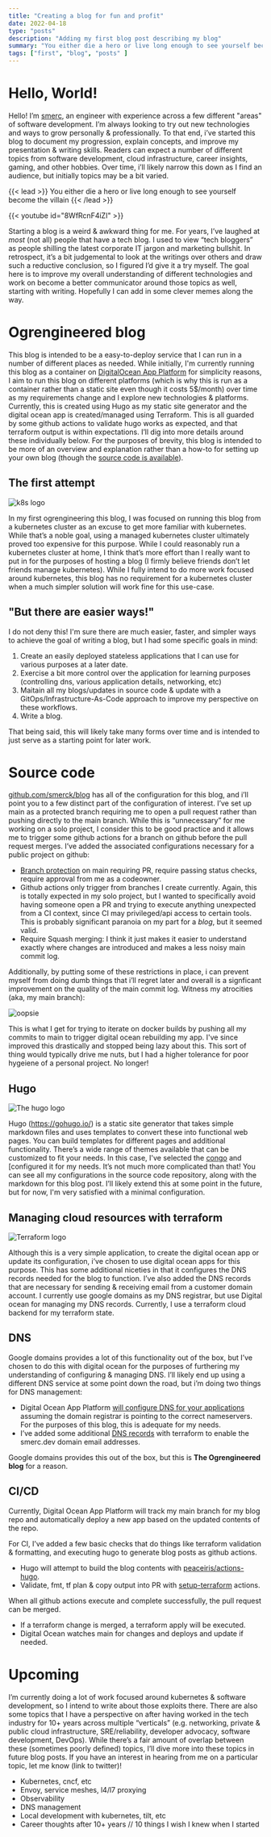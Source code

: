 ```yaml
---
title: "Creating a blog for fun and profit"
date: 2022-04-18
type: "posts"
description: "Adding my first blog post describing my blog"
summary: "You either die a hero or live long enough to see yourself become the villain"
tags: ["first", "blog", "posts" ]
---
```


# Hello, World!

Hello! I’m [smerc](https://twitter.com/smercDev), an engineer with experience across a few different "areas" of software development. I’m always looking to try out new technologies and ways to grow personally & professionally. To that end, i’ve started this blog to document my progression, explain concepts, and improve my presentation & writing skills. Readers can expect a number of different topics from software development, cloud infrastructure, career insights, gaming, and other hobbies. Over time, i’ll likely narrow this down as I find an audience, but initially topics may be a bit varied.

{{< lead >}}
You either die a hero or live long enough to see yourself become the villain
{{< /lead >}}

{{< youtube id="8WfRcnF4iZI" >}}

Starting a blog is a weird & awkward thing for me. For years, I’ve laughed at _most_ (not all) people that have a tech blog. I used to view “tech bloggers” as people shilling the latest corporate IT jargon and marketing bullshit. In retrospect, it’s a bit judgemental to look at the writings over others and draw such a reductive conclusion, so I figured I’d give it a try myself. The goal here is to improve my overall understanding of different technologies and work on become a better communicator around those topics as well, starting with writing. Hopefully I can add in some clever memes along the way.

# Ogrengineered blog

This blog is intended to be a easy-to-deploy service that I can run in a number of different places as needed. While initially, I'm currently running this blog as a container on [DigitalOcean App Platform](https://docs.digitalocean.com/products/app-platform/) for simplicity reasons, I aim to run this blog on different platforms (which is why this is run as a container rather than a static site even though it costs 5$/month) over time as my requirements change and I explore new technologies & platforms. Currently, this is created using Hugo as my static site generator and the digital ocean app is created/managed using Terraform. This is all guarded by some github actions to validate hugo works as expected, and that terraform output is within expectations. I’ll dig into more details around these individually below. For the purposes of brevity, this blog is intended to be more of an overview and explanation rather than a how-to for setting up your own blog (though the [source code is available](https://github.com/smerck/blog)).

## The first attempt

![k8s logo](/kubernetes-logo.png)

In my first ogrengineering this blog, I was focused on running this blog from a kubernetes cluster as an excuse to get more familiar with kubernetes. While that’s a noble goal, using a managed kubernetes cluster ultimately proved too expensive for this purpose. While I could reasonably run a kubernetes cluster at home, I think that’s more effort than I really want to put in for the purposes of hosting a blog (I firmly believe friends don’t let friends manage kubernetes). While I fully intend to do more work focused around kubernetes, this blog has no requirement for a kubernetes cluster when a much simpler solution will work fine for this use-case.

## "But there are easier ways!"

I do not deny this! I'm sure there are much easier, faster, and simpler ways to achieve the goal of writing a blog, but I had some specific goals in mind:

1) Create an easily deployed stateless applications that I can use for various purposes at a later date.
2) Exercise a bit more control over the application for learning purposes (controlling dns, various application details, networking, etc)
3) Maitain all my blogs/updates in source code & update with a GitOps/Infrastructure-As-Code approach to improve my perspective on these workflows.
4) Write a blog.

That being said, this will likely take many forms over time and is intended to just serve as a starting point for later work.

# Source code

[github.com/smerck/blog](https://github.com/smerck/blog) has all of the configuration for this blog, and i’ll point you to a few distinct part of the configuration of interest. I’ve set up main as a protected branch requiring me to open a pull request rather than pushing directly to the main branch. While this is “unnecessary” for me working on a solo project, I consider this to be good practice and it allows me to trigger some github actions for a branch on github before the pull request merges. I’ve added the associated configurations necessary for a public project on github:

* [Branch protection](https://docs.github.com/en/repositories/configuring-branches-and-merges-in-your-repository/defining-the-mergeability-of-pull-requests/managing-a-branch-protection-rule?source=post_page---------------------------) on main requiring PR, require passing status checks, require approval from me as a codeowner.
* Github actions only trigger from branches I create currently. Again, this is totally expected in my solo project, but I wanted to specifically avoid having someone open a PR and trying to execute anything unexpected from a CI context, since CI may privileged/api access to certain tools. This is probably significant paranoia on my part for a _blog_, but it seemed valid.
* Require Squash merging: I think it just makes it easier to understand exactly where changes are introduced and makes a less noisy main commit log.

Additionally, by putting some of these restrictions in place, i can prevent myself from doing dumb things that i’ll regret later and overall is a signficant improvement on the quality of the main commit log. Witness my atrocities (aka, my main branch):

![oopsie](/oops-small.png)

This is what I get for trying to iterate on docker builds by pushing all my commits to main to trigger digital ocean rebuilding my app. I've since improved this drastically and stopped being lazy about this. This sort of thing would typically drive me nuts, but I had a higher tolerance for poor hygeiene of a personal project. No longer!

## Hugo

![The hugo logo](/hugo-logo.png)

Hugo (https://gohugo.io/) is a static site generator that takes simple markdown files and uses templates to convert these into functional web pages. You can build templates for different pages and additional functionality. There’s a wide range of themes available that can be customized to fit your needs. In this case, I've selected the [congo](https://github.com/jpanther/congo) and [configured it for my needs. It’s not much more complicated than that! You can see all my configurations in the source code repository, along with the markdown for this blog post. I’ll likely extend this at some point in the future, but for now, I'm very satisfied with a minimal configuration.

## Managing cloud resources with terraform

![Terraform logo](/tf-logo.svg)

Although this is a very simple application, to create the digital ocean app or update its configuration, i’ve chosen to use digital ocean apps for this purpose. This has some additional niceties in that it configures the DNS records needed for the blog to function. I’ve also added the DNS records that are necessary for sending & receiving email from a customer domain account. I currently use google domains as my DNS registrar, but use Digital ocean for managing my DNS records. Currently, I use a terraform cloud backend for my terraform state.

## DNS

Google domains provides a lot of this functionality out of the box, but I’ve chosen to do this with digital ocean for the purposes of furthering my understanding of configuring & managing DNS. I’ll likely end up using a different DNS service at some point down the road, but i’m doing two things for DNS management:

* Digital Ocean App Platform [will configure DNS for your applications](https://docs.digitalocean.com/products/app-platform/how-to/manage-domains/) assuming the domain registrar is pointing to the correct nameservers. For the purposes of this blog, this is adequate for my needs.
* I’ve added some additional [DNS records](https://github.com/smerck/blog/blob/main/infra/tf/dns.tf#L10-L57) with terraform to enable the smerc.dev domain email addresses.

Google domains provides this out of the box, but this is **The Ogrengineered blog** for a reason.

## CI/CD

Currently, Digital Ocean App Platform will track my main branch for my blog repo and automatically deploy a new app based on the updated contents of the repo.

For CI, I’ve added a few basic checks that do things like terraform validation & formatting, and executing hugo to generate blog posts as github actions.

* Hugo will attempt to build the blog contents with [peaceiris/actions-hugo](https://github.com/peaceiris/actions-hugo).
* Validate, fmt, tf plan & copy output into PR with [setup-terraform](https://github.com/hashicorp/setup-terraform) actions.

When all github actions execute and complete successfully, the pull request can be merged.

* If a terraform change is merged, a terraform apply will be executed.
* Digital Ocean watches main for changes and deploys and update if needed.

# Upcoming

I’m currently doing a lot of work focused around kubernetes & software development, so I intend to write about those exploits there. There are also some topics that I have a perspective on after having worked in the tech industry for 10+ years across multiple “verticals” (e.g. networking, private & public cloud infrastructure, SRE/reliability, developer advocacy, software development, DevOps). While there’s a fair amount of overlap between these (sometimes poorly defined) topics, I’ll dive more into these topics in future blog posts. If you have an interest in hearing from me on a particular topic, let me know (link to twitter)!

* Kubernetes, cncf, etc
* Envoy, service meshes, l4/l7 proxying
* Observability
* DNS management
* Local development with kubernetes, tilt, etc
* Career thoughts after 10+ years // 10 things I wish I knew when I started
